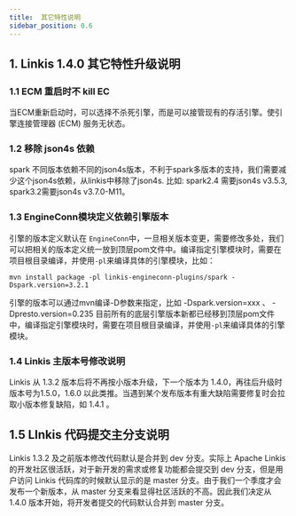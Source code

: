 ```yaml
---
title:  其它特性说明
sidebar_position: 0.6
---
```


## 1. Linkis 1.4.0 其它特性升级说明

### 1.1 ECM 重启时不 kill EC
当ECM重新启动时，可以选择不杀死引擎，而是可以接管现有的存活引擎。使引擎连接管理器 (ECM) 服务无状态。

### 1.2 移除 json4s 依赖
spark 不同版本依赖不同的json4s版本，不利于spark多版本的支持，我们需要减少这个json4s依赖，从linkis中移除了json4s.
比如: spark2.4 需要json4s v3.5.3, spark3.2需要json4s v3.7.0-M11。

### 1.3 EngineConn模块定义依赖引擎版本
引擎的版本定义默认在 `EngineConn`中，一旦相关版本变更，需要修改多处，我们可以把相关的版本定义统一放到顶层pom文件中。编译指定引擎模块时，需要在项目根目录编译，并使用`-pl`来编译具体的引擎模块，比如：
```
mvn install package -pl linkis-engineconn-plugins/spark -Dspark.version=3.2.1
```
引擎的版本可以通过mvn编译-D参数来指定，比如 -Dspark.version=xxx 、 -Dpresto.version=0.235
目前所有的底层引擎版本新都已经移到顶层pom文件中，编译指定引擎模块时，需要在项目根目录编译，并使用`-pl`来编译具体的引擎模块。

### 1.4 Linkis 主版本号修改说明

Linkis 从 1.3.2 版本后将不再按小版本升级，下一个版本为 1.4.0，再往后升级时版本号为1.5.0，1.6.0 以此类推。当遇到某个发布版本有重大缺陷需要修复时会拉取小版本修复缺陷，如 1.4.1 。


## 1.5 LInkis 代码提交主分支说明

Linkis 1.3.2 及之前版本修改代码默认是合并到 dev 分支。实际上 Apache Linkis 的开发社区很活跃，对于新开发的需求或修复功能都会提交到 dev 分支，但是用户访问 Linkis 代码库的时候默认显示的是 master 分支。由于我们一个季度才会发布一个新版本，从 master 分支来看显得社区活跃的不高。因此我们决定从 1.4.0 版本开始，将开发者提交的代码默认合并到 master 分支。

